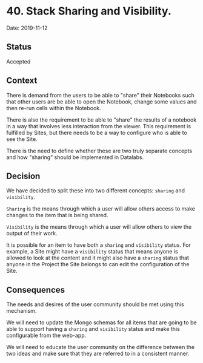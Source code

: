 # 40. Stack Sharing and Visibility.

Date: 2019-11-12

## Status

Accepted

## Context

There is demand from the users to be able to "share" their Notebooks such that other users
are be able to open the Notebook, change some values and then re-run cells within the
Notebook.

There is also the requirement to be able to "share" the results of a notebook in a way
that involves less interaction from the viewer. This requirement is fulfilled by Sites,
but there needs to be a way to configure who is able to see the Site.

There is the need to define whether these are two truly separate concepts and how
"sharing" should be implemented in Datalabs.

## Decision

We have decided to split these into two different concepts: `sharing` and `visibility`. 

`Sharing` is the means through which a user will allow others access to make changes to 
the item that is being shared.

`Visibility` is the means through which a user will allow others to view the output of
their work. 

It is possible for an item to have both a `sharing` and `visibility` status. For example,
a Site might have a `visibility` status that means anyone is allowed to look at the 
content and it might also have a `sharing` status that anyone in the Project the Site 
belongs to can edit the configuration of the Site.

## Consequences

The needs and desires of the user community should be met using this mechanism.

We will need to update the Mongo schemas for all items that are going to be able to 
support having a `sharing` and `visibility` status and make this configurable from 
the web-app.

We will need to educate the user community on the difference between the two ideas and
make sure that they are referred to in a consistent manner.
